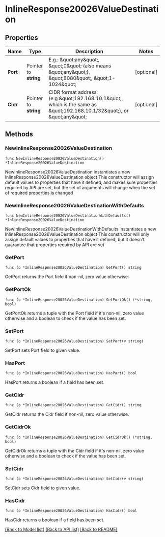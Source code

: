 # InlineResponse20026ValueDestination

## Properties

Name | Type | Description | Notes
------------ | ------------- | ------------- | -------------
**Port** | Pointer to **string** | E.g.: \&quot;any\&quot;, \&quot;0\&quot; (also means \&quot;any\&quot;), \&quot;8080\&quot;, \&quot;1-1024\&quot; | [optional] 
**Cidr** | Pointer to **string** | CIDR format address (e.g.\&quot;192.168.10.1\&quot;, which is the same as \&quot;192.168.10.1/32\&quot;), or \&quot;any\&quot; | [optional] 

## Methods

### NewInlineResponse20026ValueDestination

`func NewInlineResponse20026ValueDestination() *InlineResponse20026ValueDestination`

NewInlineResponse20026ValueDestination instantiates a new InlineResponse20026ValueDestination object
This constructor will assign default values to properties that have it defined,
and makes sure properties required by API are set, but the set of arguments
will change when the set of required properties is changed

### NewInlineResponse20026ValueDestinationWithDefaults

`func NewInlineResponse20026ValueDestinationWithDefaults() *InlineResponse20026ValueDestination`

NewInlineResponse20026ValueDestinationWithDefaults instantiates a new InlineResponse20026ValueDestination object
This constructor will only assign default values to properties that have it defined,
but it doesn't guarantee that properties required by API are set

### GetPort

`func (o *InlineResponse20026ValueDestination) GetPort() string`

GetPort returns the Port field if non-nil, zero value otherwise.

### GetPortOk

`func (o *InlineResponse20026ValueDestination) GetPortOk() (*string, bool)`

GetPortOk returns a tuple with the Port field if it's non-nil, zero value otherwise
and a boolean to check if the value has been set.

### SetPort

`func (o *InlineResponse20026ValueDestination) SetPort(v string)`

SetPort sets Port field to given value.

### HasPort

`func (o *InlineResponse20026ValueDestination) HasPort() bool`

HasPort returns a boolean if a field has been set.

### GetCidr

`func (o *InlineResponse20026ValueDestination) GetCidr() string`

GetCidr returns the Cidr field if non-nil, zero value otherwise.

### GetCidrOk

`func (o *InlineResponse20026ValueDestination) GetCidrOk() (*string, bool)`

GetCidrOk returns a tuple with the Cidr field if it's non-nil, zero value otherwise
and a boolean to check if the value has been set.

### SetCidr

`func (o *InlineResponse20026ValueDestination) SetCidr(v string)`

SetCidr sets Cidr field to given value.

### HasCidr

`func (o *InlineResponse20026ValueDestination) HasCidr() bool`

HasCidr returns a boolean if a field has been set.


[[Back to Model list]](../README.md#documentation-for-models) [[Back to API list]](../README.md#documentation-for-api-endpoints) [[Back to README]](../README.md)


